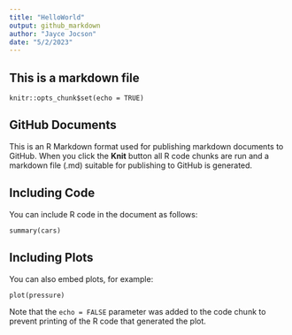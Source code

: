 ```yaml
---
title: "HelloWorld"
output: github_markdown
author: "Jayce Jocson"
date: "5/2/2023"
---
```

## This is a markdown file

```{r setup, include=FALSE}
knitr::opts_chunk$set(echo = TRUE)
```

## GitHub Documents

This is an R Markdown format used for publishing markdown documents to GitHub. When you click the **Knit** button all R code chunks are run and a markdown file (.md) suitable for publishing to GitHub is generated.

## Including Code

You can include R code in the document as follows:

```{r cars}
summary(cars)
```

## Including Plots

You can also embed plots, for example:

```{r pressure, echo=FALSE}
plot(pressure)
```

Note that the `echo = FALSE` parameter was added to the code chunk to prevent printing of the R code that generated the plot.
